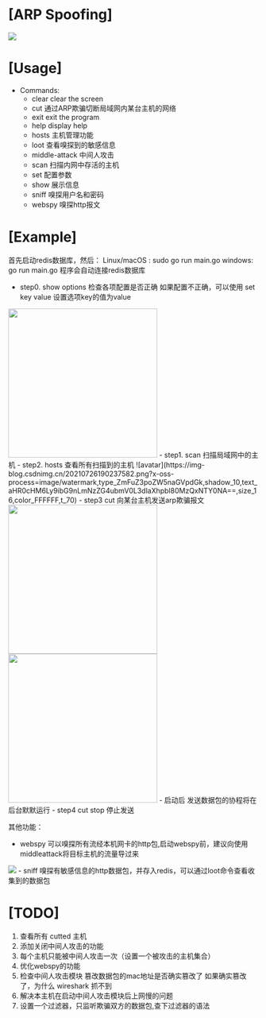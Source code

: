 # [ARP Spoofing]
<img src="https://img-blog.csdnimg.cn/20210726194704703.png?x-oss-process=image/watermark,type_ZmFuZ3poZW5naGVpdGk,shadow_10,text_aHR0cHM6Ly9ibG9nLmNzZG4ubmV0L3dlaXhpbl80MzQxNTY0NA==,size_16,color_FFFFFF,t_70">

# [Usage]

- Commands:
  - clear              clear the screen
  - cut                通过ARP欺骗切断局域网内某台主机的网络
  - exit               exit the program
  - help               display help
  - hosts              主机管理功能
  - loot               查看嗅探到的敏感信息
  - middle-attack      中间人攻击
  - scan               扫描内网中存活的主机
  - set                配置参数
  - show               展示信息
  - sniff              嗅探用户名和密码
  - webspy             嗅探http报文

# [Example]
首先启动redis数据库，然后：
Linux/macOS : sudo go run main.go 
windows: go run main.go
程序会自动连接redis数据库

- step0. show options 检查各项配置是否正确 
如果配置不正确，可以使用 set key value 设置选项key的值为value
<img src="https://img-blog.csdnimg.cn/20210726192618956.png?x-oss-process=image/watermark,type_ZmFuZ3poZW5naGVpdGk,shadow_10,text_aHR0cHM6Ly9ibG9nLmNzZG4ubmV0L3dlaXhpbl80MzQxNTY0NA==,size_16,color_FFFFFF,t_70" width="300px">
- step1. scan 扫描局域网中的主机
- step2. hosts 查看所有扫描到的主机
![avatar](https://img-blog.csdnimg.cn/20210726190237582.png?x-oss-process=image/watermark,type_ZmFuZ3poZW5naGVpdGk,shadow_10,text_aHR0cHM6Ly9ibG9nLmNzZG4ubmV0L3dlaXhpbl80MzQxNTY0NA==,size_16,color_FFFFFF,t_70)
- step3  cut 向某台主机发送arp欺骗报文
<img src="https://img-blog.csdnimg.cn/20210726190337205.png" width="300px">
<img src="https://img-blog.csdnimg.cn/2021072619041238.png" width="300px">
    - 启动后 发送数据包的协程将在后台默默运行
- step4  cut stop 停止发送

其他功能：
- webspy 可以嗅探所有流经本机网卡的http包,启动webspy前，建议向使用middleattack将目标主机的流量导过来
<img src="https://img-blog.csdnimg.cn/2021072619170764.png?x-oss-process=image/watermark,type_ZmFuZ3poZW5naGVpdGk,shadow_10,text_aHR0cHM6Ly9ibG9nLmNzZG4ubmV0L3dlaXhpbl80MzQxNTY0NA==,size_16,color_FFFFFF,t_70">
- sniff 嗅探有敏感信息的http数据包，并存入redis，可以通过loot命令查看收集到的数据包

# [TODO] 

1. 查看所有 cutted 主机
2. 添加关闭中间人攻击的功能
3. 每个主机只能被中间人攻击一次（设置一个被攻击的主机集合）
4. 优化webspy的功能
5. 检查中间人攻击模块 篡改数据包的mac地址是否确实篡改了
如果确实篡改了，为什么 wireshark 抓不到
6. 解决本主机在启动中间人攻击模块后上网慢的问题
7. 设置一个过滤器，只监听欺骗双方的数据包,查下过滤器的语法